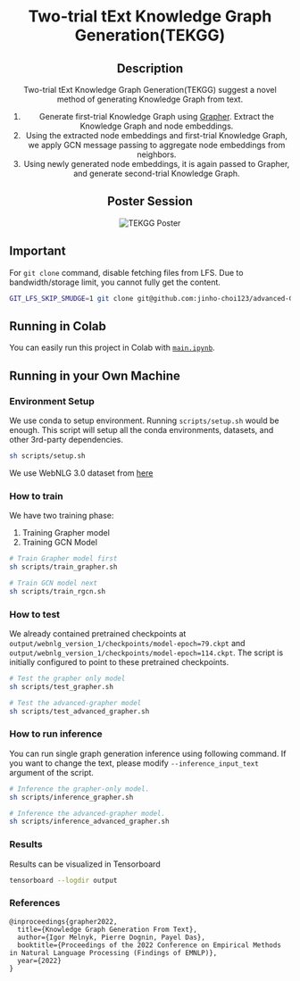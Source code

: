 <div align="center">

# Two-trial tExt Knowledge Graph Generation(TEKGG)
## Description
Two-trial tExt Knowledge Graph Generation(TEKGG) suggest a novel method of generating Knowledge Graph from text.
1. Generate first-trial Knowledge Graph using [Grapher](https://github.com/IBM/Grapher). Extract the Knowledge Graph and node embeddings.
2. Using the extracted node embeddings and first-trial Knowledge Graph, we apply GCN message passing to aggregate node embeddings from neighbors.
3. Using newly generated node embeddings, it is again passed to Grapher, and generate second-trial Knowledge Graph.

## Poster Session
![TEKGG Poster]([imgs/TEKGG_Poster.png](https://github.com/jinho-choi123/advanced-Grapher/blob/artifact-evaluation/imgs/TEKGG_Poster.png))


</div>

## Important
For `git clone` command, disable fetching files from LFS. Due to bandwidth/storage limit, you cannot fully get the content.
```bash
GIT_LFS_SKIP_SMUDGE=1 git clone git@github.com:jinho-choi123/advanced-Grapher.git
```

## Running in Colab
You can easily run this project in Colab with [`main.ipynb`](main.ipynb).

## Running in your Own Machine


### Environment Setup
We use conda to setup environment. Running `scripts/setup.sh` would be enough.
This script will setup all the conda environments, datasets, and other 3rd-party dependencies.
```bash
sh scripts/setup.sh
```

We use WebNLG 3.0 dataset from [here](https://gitlab.com/shimorina/webnlg-dataset.git)

### How to train
We have two training phase:
1. Training Grapher model
2. Training GCN Model

```bash
# Train Grapher model first
sh scripts/train_grapher.sh

# Train GCN model next
sh scripts/train_rgcn.sh
```

### How to test
We already contained pretrained checkpoints at `output/webnlg_version_1/checkpoints/model-epoch=79.ckpt` and `output/webnlg_version_1/checkpoints/model-epoch=114.ckpt`.
The script is initially configured to point to these pretrained checkpoints.
```bash
# Test the grapher only model
sh scripts/test_grapher.sh

# Test the advanced-grapher model
sh scripts/test_advanced_grapher.sh
```

### How to run inference
You can run single graph generation inference using following command. If you want to change the text, please modify `--inference_input_text` argument of the script.
```bash
# Inference the grapher-only model.
sh scripts/inference_grapher.sh

# Inference the advanced-grapher model.
sh scripts/inference_advanced_grapher.sh
```

### Results
Results can be visualized in Tensorboard
```bash
tensorboard --logdir output
```

### References
```
@inproceedings{grapher2022,
  title={Knowledge Graph Generation From Text},
  author={Igor Melnyk, Pierre Dognin, Payel Das},
  booktitle={Proceedings of the 2022 Conference on Empirical Methods in Natural Language Processing (Findings of EMNLP)},
  year={2022}
}
```
